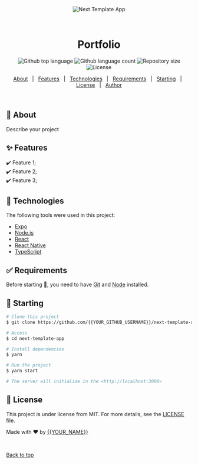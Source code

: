 <div align="center" id="top"> 
  <img src="./.github/app.gif" alt="Next Template App" />

  &#xa0;

  <!-- <a href="https://nexttemplateapp.netlify.app">Demo</a> -->
</div>

<h1 align="center">Portfolio</h1>

<p align="center">
  <img alt="Github top language" src="https://img.shields.io/github/languages/top/{{YOUR_GITHUB_USERNAME}}/next-template-app?color=56BEB8">

  <img alt="Github language count" src="https://img.shields.io/github/languages/count/{{YOUR_GITHUB_USERNAME}}/next-template-app?color=56BEB8">

  <img alt="Repository size" src="https://img.shields.io/github/repo-size/{{YOUR_GITHUB_USERNAME}}/next-template-app?color=56BEB8">

  <img alt="License" src="https://img.shields.io/github/license/{{YOUR_GITHUB_USERNAME}}/next-template-app?color=56BEB8">

  <!-- <img alt="Github issues" src="https://img.shields.io/github/issues/{{YOUR_GITHUB_USERNAME}}/next-template-app?color=56BEB8" /> -->

  <!-- <img alt="Github forks" src="https://img.shields.io/github/forks/{{YOUR_GITHUB_USERNAME}}/next-template-app?color=56BEB8" /> -->

  <!-- <img alt="Github stars" src="https://img.shields.io/github/stars/{{YOUR_GITHUB_USERNAME}}/next-template-app?color=56BEB8" /> -->
</p>

<!-- Status -->

<!-- <h4 align="center"> 
	🚧  Next Template App 🚀 Under construction...  🚧
</h4> 

<hr> -->

<p align="center">
  <a href="#dart-about">About</a> &#xa0; | &#xa0; 
  <a href="#sparkles-features">Features</a> &#xa0; | &#xa0;
  <a href="#rocket-technologies">Technologies</a> &#xa0; | &#xa0;
  <a href="#white_check_mark-requirements">Requirements</a> &#xa0; | &#xa0;
  <a href="#checkered_flag-starting">Starting</a> &#xa0; | &#xa0;
  <a href="#memo-license">License</a> &#xa0; | &#xa0;
  <a href="https://github.com/{{YOUR_GITHUB_USERNAME}}" target="_blank">Author</a>
</p>

<br>

## :dart: About ##

Describe your project

## :sparkles: Features ##

:heavy_check_mark: Feature 1;\
:heavy_check_mark: Feature 2;\
:heavy_check_mark: Feature 3;

## :rocket: Technologies ##

The following tools were used in this project:

- [Expo](https://expo.io/)
- [Node.js](https://nodejs.org/en/)
- [React](https://pt-br.reactjs.org/)
- [React Native](https://reactnative.dev/)
- [TypeScript](https://www.typescriptlang.org/)

## :white_check_mark: Requirements ##

Before starting :checkered_flag:, you need to have [Git](https://git-scm.com) and [Node](https://nodejs.org/en/) installed.

## :checkered_flag: Starting ##

```bash
# Clone this project
$ git clone https://github.com/{{YOUR_GITHUB_USERNAME}}/next-template-app

# Access
$ cd next-template-app

# Install dependencies
$ yarn

# Run the project
$ yarn start

# The server will initialize in the <http://localhost:3000>
```

## :memo: License ##

This project is under license from MIT. For more details, see the [LICENSE](LICENSE.md) file.


Made with :heart: by <a href="https://github.com/{{YOUR_GITHUB_USERNAME}}" target="_blank">{{YOUR_NAME}}</a>

&#xa0;

<a href="#top">Back to top</a>
